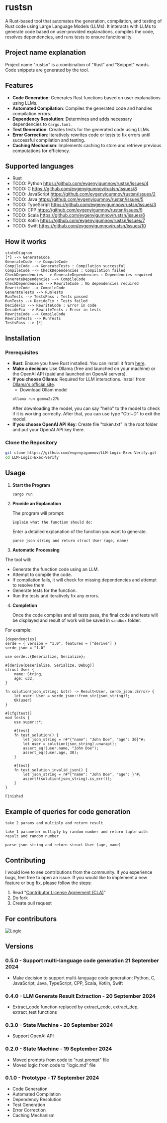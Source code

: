 # rustsn

A Rust-based tool that automates the generation, compilation, and testing of Rust code using  Large Language Models (LLMs). It interacts with LLMs to generate code based on user-provided explanations, compiles the code, resolves dependencies, and runs tests to ensure functionality.

## Project name explanation

Project name "rustsn" is a combination of "Rust" and "Snippet" words. Code snippets are generated by the tool.


## Features

- **Code Generation**: Generates Rust functions based on user explanations using LLMs.
- **Automated Compilation**: Compiles the generated code and handles compilation errors.
- **Dependency Resolution**: Determines and adds necessary dependencies to `Cargo.toml`.
- **Test Generation**: Creates tests for the generated code using LLMs.
- **Error Correction**: Iteratively rewrites code or tests to fix errors until successful compilation and testing.
- **Caching Mechanism**: Implements caching to store and retrieve previous computations for efficiency.

## Supported languages
- Rust
- TODO: Python https://github.com/evgenyigumnov/rustsn/issues/4
- TODO: C https://github.com/evgenyigumnov/rustsn/issues/8
- TODO: JavaScript https://github.com/evgenyigumnov/rustsn/issues/2
- TODO: Java https://github.com/evgenyigumnov/rustsn/issues/5
- TODO: TypeScript https://github.com/evgenyigumnov/rustsn/issues/3
- TODO: CPP https://github.com/evgenyigumnov/rustsn/issues/9
- TODO: Scala https://github.com/evgenyigumnov/rustsn/issues/6
- TODO: Kotlin https://github.com/evgenyigumnov/rustsn/issues/7
- TODO: Swift https://github.com/evgenyigumnov/rustsn/issues/10


## How it works

```mermaid
stateDiagram
[*] --> GenerateCode
GenerateCode --> CompileCode
CompileCode --> GenerateTests : Compilation successful
CompileCode --> CheckDependencies : Compilation failed
CheckDependencies --> GenerateDependencies : Dependencies required
GenerateDependencies --> CompileCode
CheckDependencies --> RewriteCode : No dependencies required
RewriteCode --> CompileCode
GenerateTests --> RunTests
RunTests --> TestsPass : Tests passed
RunTests --> DecideFix : Tests failed
DecideFix --> RewriteCode : Error in code
DecideFix --> RewriteTests : Error in tests
RewriteCode --> CompileCode
RewriteTests --> RunTests
TestsPass --> [*]
```

## Installation

### Prerequisites

- **Rust**: Ensure you have Rust installed. You can install it from [here](https://www.rust-lang.org/tools/install).
- **Make a decision**: Use Ollama (free and launched on your machine) or the OpenAI API (paid and launched on OpenAI servers).
- **If you choose Ollama**: Required for LLM interactions. Install from [Ollama's official site](https://ollama.ai/).
  - Download Ollam model  
   ```bash
   ollama run gemma2:27b
   ```
   After downloading the model, you can say "hello" to the model to check if it is working correctly. 
   After that, you can use type "Ctrl+D" to exit the model.
- **If you choose OpenAI API Key**: Create file "token.txt" in the root folder and put your OpenAI API key there.

### Clone the Repository

```bash
git clone https://github.com/evgenyigumnov/LLM-Logic-Exec-Verify.git
cd LLM-Logic-Exec-Verify
```

## Usage

1. **Start the Program**

   ```bash
   cargo run
   ```

2. **Provide an Explanation**

   The program will prompt:

   ```
   Explain what the function should do:
   ```

   Enter a detailed explanation of the function you want to generate.
   ```
   parse json string and return struct User (age, name)
   ```
 3. **Automatic Processing**

   The tool will:

- Generate the function code using an LLM.
- Attempt to compile the code.
- If compilation fails, it will check for missing dependencies and attempt to resolve them.
- Generate tests for the function.
- Run the tests and iteratively fix any errors.


4. **Completion**

   Once the code compiles and all tests pass, the final code and tests will be displayed and result of work will be saved in `sandbox` folder.

For example:

```
[dependencies]
serde = { version = "1.0", features = ["derive"] }
serde_json = "1.0"

use serde::{Deserialize, Serialize};

#[derive(Deserialize, Serialize, Debug)]
struct User {
    name: String,
    age: u32,
}

fn solution(json_string: &str) -> Result<User, serde_json::Error> {
    let user: User = serde_json::from_str(json_string)?;
    Ok(user)
}

#[cfg(test)]
mod tests {
    use super::*;

    #[test]
    fn test_solution() {
        let json_string = r#"{"name": "John Doe", "age": 30}"#;
        let user = solution(json_string).unwrap();
        assert_eq!(user.name, "John Doe");
        assert_eq!(user.age, 30);
    }

    #[test]
    fn test_solution_invalid_json() {
        let json_string = r#"{"name": "John Doe", "age": }"#;
        assert!(solution(json_string).is_err());
    }
}

Finished
```


## Example of queries for code generation

```take 2 params and multiply and return result```

```take 1 parameter multiply by random number and return tuple with  result and random number```

```parse json string and return struct User (age, name)```

## Contributing

I would love to see contributions from the community. If you experience bugs, feel free to open an issue. If you would like to implement a new feature or bug fix, please follow the steps:
1. Read "[Contributor License Agreement (CLA)](CLA)"
2. Do fork 
3. Create pull request

## For contributors

![Logic](logic.png)


## Versions

### 0.5.0 - Support multi-language code generation 21 September 2024
- Make decision to support multi-language code generation: Python, C, JavaScript, Java, TypeScript, CPP, Scala, Kotlin, Swift

### 0.4.0 - LLM Generate Result Extraction - 20 September 2024
- Extract_code function replaced by extract_code, extract_dep, extract_test functions

### 0.3.0 - State Machine - 20 September 2024
- Support OpenAI API

### 0.2.0 - State Machine - 19 September 2024
- Moved prompts from code to "rust.prompt" file
- Moved logic from code to "logic.md" file

### 0.1.0 - Prototype - 17 September 2024
- Code Generation
- Automated Compilation
- Dependency Resolution
- Test Generation
- Error Correction
- Caching Mechanism 


